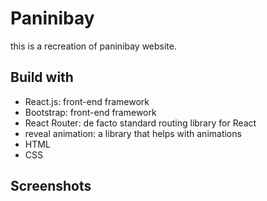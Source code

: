 # Paninibay 
this is a recreation of paninibay website. 

## Build with
* React.js: front-end framework
* Bootstrap: front-end framework
* React Router: de facto standard routing library for React
* reveal animation: a library that helps with animations
* HTML
* CSS


## Screenshots
